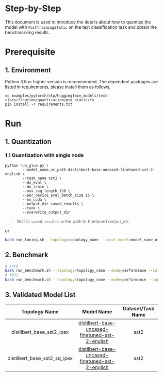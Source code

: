 Step-by-Step
============

This document is used to introduce the details about how to quantize the model with `PostTrainingStatic` on the text classification task and obtain the benchmarking results.

# Prerequisite
## 1. Environment
Python 3.6 or higher version is recommended.
The dependent packages are listed in requirements, please install them as follows,
```shell
cd examples/pytorch/nlp/huggingface_models/text-classification/quantization/ptq_static/fx
pip install -r requirements.txt
```

# Run
## 1. Quantization

### 1.1 Quantization with single node

```shell
python run_glue.py \
        --model_name_or_path distilbert-base-uncased-finetuned-sst-2-english \
        --task_name sst2 \
        --do_eval \
        --do_train \
        --max_seq_length 128 \
        --per_device_eval_batch_size 16 \
        --no_cuda \
        --output_dir saved_results \
        --tune \
        --overwrite_output_dir
```
> NOTE: `saved_results` is the path to finetuned output_dir.

or
```bash
bash run_tuning.sh --topology=topology_name --input_model=model_name_or_path
```


## 2. Benchmark
```bash
# int8
bash run_benchmark.sh --topology=topology_name --mode=performance --int8=true --input_model=saved_results
# fp32
bash run_benchmark.sh --topology=topology_name --mode=performance --input_model=model_name_or_path
```

## 3. Validated Model List
<table>
<thead>
  <tr>
    <th>Topology Name</th>
    <th>Model Name</th>
    <th>Dataset/Task Name</th>
  </tr>
</thead>
<tbody align="center">
  <tr>
    <td>distilbert_base_sst2_ipex</td>
    <td><a href="https://huggingface.co/distilbert-base-uncased-finetuned-sst-2-english">distilbert-base-uncased-finetuned-sst-2-english</a></td>
    <td>sst2</td>
  </tr>
  <tr>
    <td>distilbert_base_sst2_sq_ipex</td>
    <td><a href="https://huggingface.co/Intel/xlm-roberta-base-mrpc">distilbert-base-uncased-finetuned-sst-2-english</a></td>
    <td>sst2</td>
  </tr>
</tbody>
</table>
